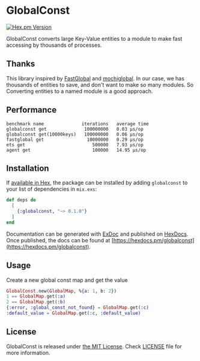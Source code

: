# GlobalConst

[![Hex.pm Version](https://img.shields.io/hexpm/v/globalconst.svg?style=flat)](https://hex.pm/packages/globalconst)

GlobalConst converts large Key-Value entities to a module to make fast accessing by thousands of processes.

## Thanks

This library inspired by [FastGlobal](https://github.com/discordapp/fastglobal) and [mochiglobal](https://github.com/mochi/mochiweb/blob/master/src/mochiglobal.erl). 
In our case, we has thousands of entities to save, and don't want to make so many modules. 
So Converting entities to a named module is a good approach. 

## Performance

```
benchmark name              iterations   average time
globalconst get              100000000   0.03 µs/op
globalconst get(10000keys)   100000000   0.06 µs/op
fastglobal get                10000000   0.29 µs/op
ets get                         500000   7.93 µs/op
agent get                       100000   14.95 µs/op
```

## Installation

If [available in Hex](https://hex.pm/docs/publish), the package can be installed
by adding `globalconst` to your list of dependencies in `mix.exs`:

```elixir
def deps do
  [
    {:globalconst, "~> 0.1.0"}
  ]
end
```

Documentation can be generated with [ExDoc](https://github.com/elixir-lang/ex_doc)
and published on [HexDocs](https://hexdocs.pm). Once published, the docs can
be found at [https://hexdocs.pm/globalconst](https://hexdocs.pm/globalconst).

## Usage

Create a new global const map and get the value

```elixir
GlobalConst.new(GlobalMap, %{a: 1, b: 2})
1 == GlobalMap.get(:a)
2 == GlobalMap.get(:b)
{:error, :global_const_not_found} = GlobalMap.get(:c)
:default_value = GlobalMap.get(:c, :default_value)
```

## License

GlobalConst is released under [the MIT License](LICENSE).
Check [LICENSE](LICENSE) file for more information.
